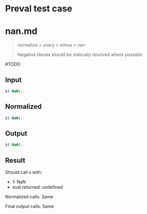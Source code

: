 # Preval test case

# nan.md

> normalize > unary > minus > nan
>
> Negative literals should be statically resolved where possible

#TODO

## Input

`````js filename=intro
$(-NaN);
`````

## Normalized

`````js filename=intro
$(-NaN);
`````

## Output

`````js filename=intro
$(-NaN);
`````

## Result

Should call `$` with:
 - 1: NaN
 - eval returned: undefined

Normalized calls: Same

Final output calls: Same
